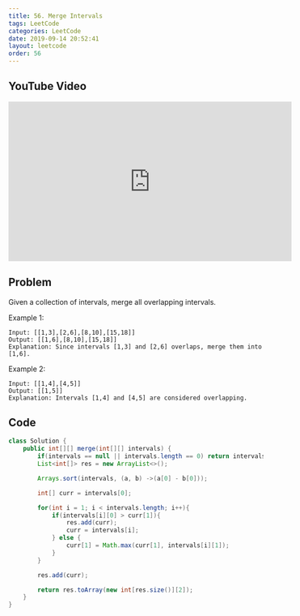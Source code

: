 ```yaml
---
title: 56. Merge Intervals
tags: LeetCode
categories: LeetCode
date: 2019-09-14 20:52:41
layout: leetcode
order: 56
---
```


## YouTube Video

<iframe width="560" height="315" src="https://www.youtube.com/embed/uiOq8TO5CbE" frameborder="0" allow="accelerometer; autoplay; encrypted-media; gyroscope; picture-in-picture" allowfullscreen></iframe>

## Problem

Given a collection of intervals, merge all overlapping intervals.

Example 1:

```
Input: [[1,3],[2,6],[8,10],[15,18]]
Output: [[1,6],[8,10],[15,18]]
Explanation: Since intervals [1,3] and [2,6] overlaps, merge them into [1,6].
```

Example 2:

```
Input: [[1,4],[4,5]]
Output: [[1,5]]
Explanation: Intervals [1,4] and [4,5] are considered overlapping.
```

## Code

```java
class Solution {
    public int[][] merge(int[][] intervals) {
        if(intervals == null || intervals.length == 0) return intervals;
        List<int[]> res = new ArrayList<>();

        Arrays.sort(intervals, (a, b) ->(a[0] - b[0]));

        int[] curr = intervals[0];

        for(int i = 1; i < intervals.length; i++){
            if(intervals[i][0] > curr[1]){
                res.add(curr);
                curr = intervals[i];
            } else {
                curr[1] = Math.max(curr[1], intervals[i][1]);
            }
        }

        res.add(curr);

        return res.toArray(new int[res.size()][2]);
    }
}
```
